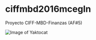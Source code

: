# ciffmbd2016mcegln
Proyecto CIFF-MBD-Finanzas (AF#5)

![Image of Yaktocat](https://cdn.shopify.com/s/files/1/0306/3653/products/wbw-monkey-4x3_medium.png)
